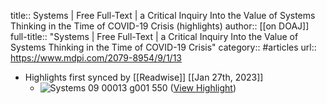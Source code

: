 title:: Systems | Free Full-Text | a Critical Inquiry Into the Value of Systems Thinking in the Time of COVID-19 Crisis (highlights)
author:: [[on DOAJ]]
full-title:: "Systems | Free Full-Text | a Critical Inquiry Into the Value of Systems Thinking in the Time of COVID-19 Crisis"
category:: #articles
url:: https://www.mdpi.com/2079-8954/9/1/13

- Highlights first synced by [[Readwise]] [[Jan 27th, 2023]]
	- ![Systems 09 00013 g001 550](https://www.mdpi.com/systems/systems-09-00013/article_deploy/html/images/systems-09-00013-g001-550.jpg) ([View Highlight](https://read.readwise.io/read/01gqs070987pcfycqjxhyf1eqv))